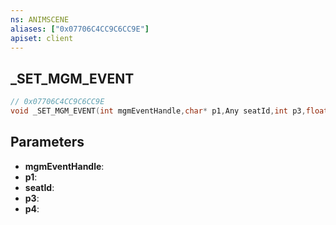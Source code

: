 ```yaml
---
ns: ANIMSCENE
aliases: ["0x07706C4CC9C6CC9E"]
apiset: client
---
```

## _SET_MGM_EVENT

```c
// 0x07706C4CC9C6CC9E
void _SET_MGM_EVENT(int mgmEventHandle,char* p1,Any seatId,int p3,float p4);
```


## Parameters
* **mgmEventHandle**:
* **p1**:
* **seatId**:
* **p3**:
* **p4**: